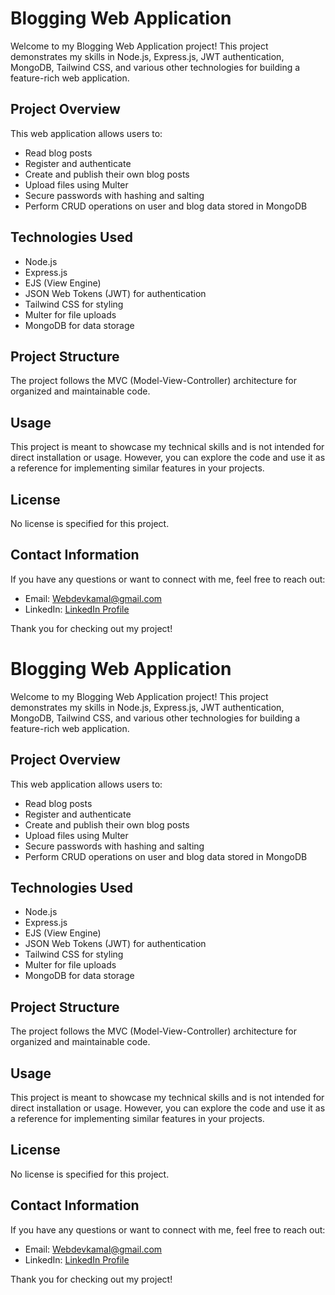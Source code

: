# Blogging Web Application

Welcome to my Blogging Web Application project! This project demonstrates my skills in Node.js, Express.js, JWT authentication, MongoDB, Tailwind CSS, and various other technologies for building a feature-rich web application.

## Project Overview

This web application allows users to:
- Read blog posts
- Register and authenticate
- Create and publish their own blog posts
- Upload files using Multer
- Secure passwords with hashing and salting
- Perform CRUD operations on user and blog data stored in MongoDB

## Technologies Used

- Node.js
- Express.js
- EJS (View Engine)
- JSON Web Tokens (JWT) for authentication
- Tailwind CSS for styling
- Multer for file uploads
- MongoDB for data storage

## Project Structure

The project follows the MVC (Model-View-Controller) architecture for organized and maintainable code.

## Usage

This project is meant to showcase my technical skills and is not intended for direct installation or usage. However, you can explore the code and use it as a reference for implementing similar features in your projects.

## License

No license is specified for this project.

## Contact Information

If you have any questions or want to connect with me, feel free to reach out:

- Email: Webdevkamal@gmail.com
- LinkedIn: [LinkedIn Profile](https://www.linkedin.com/in/kamal5276/)

Thank you for checking out my project!
# Blogging Web Application

Welcome to my Blogging Web Application project! This project demonstrates my skills in Node.js, Express.js, JWT authentication, MongoDB, Tailwind CSS, and various other technologies for building a feature-rich web application.

## Project Overview

This web application allows users to:
- Read blog posts
- Register and authenticate
- Create and publish their own blog posts
- Upload files using Multer
- Secure passwords with hashing and salting
- Perform CRUD operations on user and blog data stored in MongoDB

## Technologies Used

- Node.js
- Express.js
- EJS (View Engine)
- JSON Web Tokens (JWT) for authentication
- Tailwind CSS for styling
- Multer for file uploads
- MongoDB for data storage

## Project Structure

The project follows the MVC (Model-View-Controller) architecture for organized and maintainable code.

## Usage

This project is meant to showcase my technical skills and is not intended for direct installation or usage. However, you can explore the code and use it as a reference for implementing similar features in your projects.

## License

No license is specified for this project.

## Contact Information

If you have any questions or want to connect with me, feel free to reach out:

- Email: Webdevkamal@gmail.com
- LinkedIn: [LinkedIn Profile](https://www.linkedin.com/in/kamal5276/)

Thank you for checking out my project!
